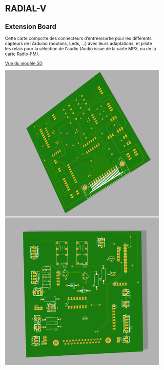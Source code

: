 # RADIAL-V
## Extension Board

Cette carte comporte des connecteurs d’entrée/sortie pour les différents capteurs de l’Arduino (boutons, Leds, ...) 
avec leurs adaptations, et pilote les relais pour la sélection de l'audio 
(Audio issue de la carte MP3, ou de la carte Radio-FM).


[Vue du modèle 3D](Radial-V-ExtensionBoard.stl)

![Vue de dessus de la carte](Radial-V-ExtensionBoard-01.png)
![Vue de dessous de la carte ](Radial-V-ExtensionBoard-02.png)
